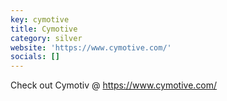 ```yaml
---
key: cymotive
title: Cymotive
category: silver
website: 'https://www.cymotive.com/'
socials: []
---
```


Check out Cymotiv @ https://www.cymotive.com/
